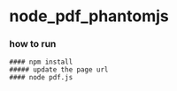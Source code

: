 # node_pdf_phantomjs


### how to run

    #### npm install
    ##### update the page url
    #### node pdf.js
